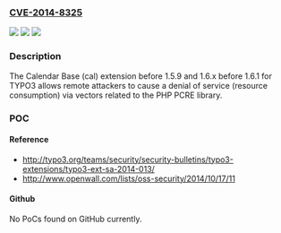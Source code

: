 ### [CVE-2014-8325](https://cve.mitre.org/cgi-bin/cvename.cgi?name=CVE-2014-8325)
![](https://img.shields.io/static/v1?label=Product&message=n%2Fa&color=blue)
![](https://img.shields.io/static/v1?label=Version&message=n%2Fa&color=blue)
![](https://img.shields.io/static/v1?label=Vulnerability&message=n%2Fa&color=brighgreen)

### Description

The Calendar Base (cal) extension before 1.5.9 and 1.6.x before 1.6.1 for TYPO3 allows remote attackers to cause a denial of service (resource consumption) via vectors related to the PHP PCRE library.

### POC

#### Reference
- http://typo3.org/teams/security/security-bulletins/typo3-extensions/typo3-ext-sa-2014-013/
- http://www.openwall.com/lists/oss-security/2014/10/17/11

#### Github
No PoCs found on GitHub currently.

